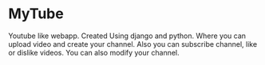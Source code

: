 # MyTube
Youtube like  webapp. Created Using django and python. Where you can upload video and create your channel. Also you can subscribe channel, like or dislike videos. You can also modify your channel.

